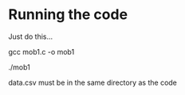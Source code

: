 # Running the code 


Just do this...

gcc mob1.c -o mob1

./mob1

data.csv must be in the same directory as the code

